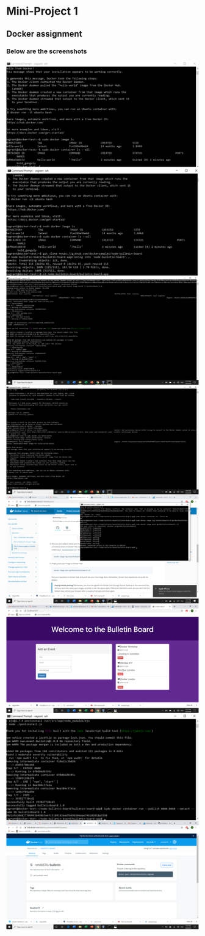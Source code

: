 # Mini-Project 1
## Docker assignment
### Below are the screenshots
![](https://github.com/rohitkabra13/bulletin/blob/master/Images/Docker2.png)
![](https://github.com/rohitkabra13/bulletin/blob/master/Images/Docker3.png)
![](https://github.com/rohitkabra13/bulletin/blob/master/Images/Docker4.png)
![](https://github.com/rohitkabra13/bulletin/blob/master/Images/Screenshot%20(12).png)
![](https://github.com/rohitkabra13/bulletin/blob/master/Images/Docker1.png)
![](https://github.com/rohitkabra13/bulletin/blob/master/Images/Screenshot%20(20).png)
![](https://github.com/rohitkabra13/bulletin/blob/master/Images/Screenshot%20(21).png)
![](https://github.com/rohitkabra13/bulletin/blob/master/Images/Screenshot%20(24).png)
